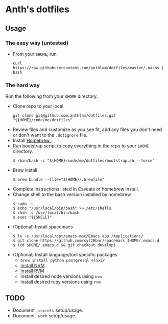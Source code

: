 # Anth's dotfiles

## Usage

### The easy way (untested)
- From your `$HOME`, run
  ```
  curl https://raw.githubusercontent.com/anthlam/dotfiles/master/.macos | bash
  ```

### The hard way
Run the following from your `$HOME` directory.

- Clone repo to your local.
  ```
  git clone git@github.com:anthlam/dotfiles.git "${HOME}/code/me/dotfiles"
  ```
- Review files and customize as you see fit, add any files you don't need or
don't want to the `.dotignore` file.
- Install [ Homebrew ](https://brew.sh/).
- Run bootstrap script to copy everything in the repo to your `$HOME` directory.
  ```
  $ /bin/bash -c "${HOME}/code/me/dotfiles/bootstrap.sh --force"
  ```
- Brew install
  ```
  $ brew bundle --file="${HOME}/.brewfile"
  ```
- Complete instructions listed in Caveats of homebrew install.
- Change shell to the bash version installed by homebrew.
  ```
  $ sudo -s
  $ echo "/usr/local/bin/bash" >> /etc/shells
  $ chsh -s /usr/local/bin/bash
  $ exec "${SHELL}"
  ```
- (Optional) Install spacemacs
  ```
  $ ln -s /usr/local/opt/emacs-mac/Emacs.app /Applications/
  $ git clone https://github.com/syl20bnr/spacemacs $HOME/.emacs.d
  $ (cd $HOME/.emacs.d && git checkout develop)
  ```
- (Optional) Install language/tool specific packages
  - `brew install python postgresql elixir`
  - [Install NVM](https://github.com/creationix/nvm#installation)
  - [Install RVM](https://rvm.io/rvm/install)
  - Install desired node versions using `nvm`
  - Install desired ruby versions using `rvm`

## TODO
- Document `.secrets` setup/usage.
- Document `.work` setup/usage.
